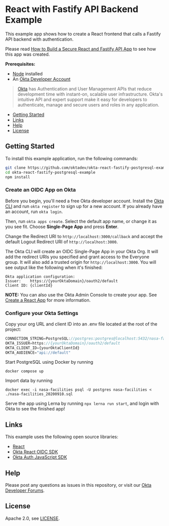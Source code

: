 # React with Fastify API Backend Example

This example app shows how to create a React frontend that calls a Fastify API backend with authentication.

Please read [How to Build a Secure React and Fastify API App](https://developer.okta.com/blog/2022/03/15/react-vite-number-converter) to see how this app was created.

**Prerequisites:**

* [Node](https://nodejs.org/en/) installed
* An [Okta Developer Account](https://developer.okta.com/signup)

> [Okta](https://developer.okta.com/) has Authentication and User Management APIs that reduce development time with instant-on, scalable user infrastructure. Okta's intuitive API and expert support make it easy for developers to authenticate, manage and secure users and roles in any application.

* [Getting Started](#getting-started)
* [Links](#links)
* [Help](#help)
* [License](#license)

## Getting Started

To install this example application, run the following commands:

```bash
git clone https://github.com/oktadev/okta-react-fastify-postgresql-example.git
cd okta-react-fastify-postgresql-example
npm install
```

### Create an OIDC App on Okta

Before you begin, you'll need a free Okta developer account. Install the [Okta CLI](https://cli.okta.com) and run `okta register` to sign up for a new account. If you already have an account, run `okta login`.

Then, run `okta apps create`. Select the default app name, or change it as you see fit. Choose **Single-Page App** and press **Enter**.

Change the Redirect URI to `http://localhost:3000/callback` and accept the default Logout Redirect URI of `http://localhost:3000`.

The Okta CLI will create an OIDC Single-Page App in your Okta Org. It will add the redirect URIs you specified and grant access to the Everyone group. It will also add a trusted origin for `http://localhost:3000`. You will see output like the following when it's finished:

```
Okta application configuration:
Issuer:    https://{yourOktaDomain}/oauth2/default
Client ID: {clientId}
```

**NOTE:** You can also use the Okta Admin Console to create your app. See [Create a React App](https://developer.okta.com/docs/guides/sign-into-spa/react/create-okta-application/) for more information.

### Configure your Okta Settings

Copy your org URL and client ID into an .env file located at the root of the project:

```js
CONNECTION_STRING=PostgreSQL://postgres:postgres@localhost:5432/nasa-facilities
OKTA_ISSUER=https://{yourOktaDomain}/oauth2/default
OKTA_CLIENT_ID={yourOktaClientId}
OKTA_AUDIENCE="api://default"
```

Start PostgreSQL using Docker by running 
```shell
docker compose up
```

Import data by running
```shell
docker exec -i nasa-facilities psql -U postgres nasa-facilities < ./nasa-facilities_20200910.sql
```

Serve the app using Lerna by running `npx lerna run start`, and login with Okta to see the finished app!

## Links

This example uses the following open source libraries:

* [React](https://reactjs.org/)
* [Okta React OIDC SDK](https://github.com/okta/okta-react)
* [Okta Auth JavaScript SDK](https://github.com/okta/okta-auth-js)

## Help

Please post any questions as issues in this repository, or visit our [Okta Developer Forums](https://devforum.okta.com/).

## License

Apache 2.0, see [LICENSE](LICENSE).
